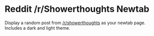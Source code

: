 # Reddit /r/Showerthoughts Newtab

Display a random post from [/r/showerthoughts](http://reddit.com/r/showerthoughts) as your newtab page.  Includes a dark and light theme.

